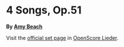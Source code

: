 
# 4 Songs, Op.51

__By [Amy Beach](..)__

Visit the [official set page] in [OpenScore Lieder].

[official set page]: https://musescore.com/openscore-lieder-corpus/sets/5103538
[OpenScore Lieder]: https://musescore.com/openscore-lieder-corpus
